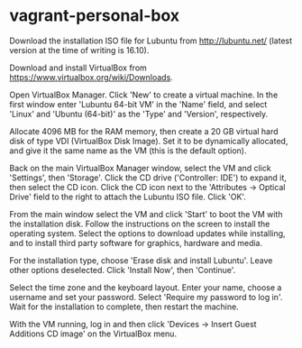 # vagrant-personal-box

Download the installation ISO file for Lubuntu from http://lubuntu.net/ (latest
version at the time of writing is 16.10).

Download and install VirtualBox from https://www.virtualbox.org/wiki/Downloads.

Open VirtualBox Manager. Click 'New' to create a virtual machine. In the first
window enter 'Lubuntu 64-bit VM' in the 'Name' field, and select 'Linux' and
'Ubuntu (64-bit)' as the 'Type' and 'Version', respectively.

Allocate 4096 MB for the RAM memory, then create a 20 GB virtual hard disk of
type VDI (VirtualBox Disk Image). Set it to be dynamically allocated, and give
it the same name as the VM (this is the default option).

Back on the main VirtualBox Manager window, select the VM and click 'Settings',
then 'Storage'. Click the CD drive ('Controller: IDE') to expand it, then
select the CD icon. Click the CD icon next to the 'Attributes -> Optical Drive'
field to the right to attach the Lubuntu ISO file. Click 'OK'.

From the main window select the VM and click 'Start' to boot the VM with the
installation disk. Follow the instructions on the screen to install the
operating system. Select the options to download updates while installing, and
to install third party software for graphics, hardware and media.

For the installation type, choose 'Erase disk and install Lubuntu'. Leave other
options deselected. Click 'Install Now', then 'Continue'.

Select the time zone and the keyboard layout. Enter your name, choose a
username and set your password. Select 'Require my password to log in'. Wait
for the installation to complete, then restart the machine.

With the VM running, log in and then click 'Devices -> Insert Guest Additions
CD image' on the VirtualBox menu. 
